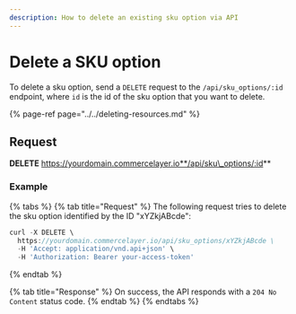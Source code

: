```yaml
---
description: How to delete an existing sku option via API
---
```


# Delete a SKU option

To delete a sku option, send a `DELETE` request to the `/api/sku_options/:id` endpoint, where `id` is the id of the sku option that you want to delete.

{% page-ref page="../../deleting-resources.md" %}

## Request

**DELETE** https://yourdomain.commercelayer.io**/api/sku\_options/:id**

### Example

{% tabs %}
{% tab title="Request" %}
The following request tries to delete the sku option identified by the ID "xYZkjABcde":

```javascript
curl -X DELETE \
  https://yourdomain.commercelayer.io/api/sku_options/xYZkjABcde \
  -H 'Accept: application/vnd.api+json' \
  -H 'Authorization: Bearer your-access-token'
```
{% endtab %}

{% tab title="Response" %}
On success, the API responds with a `204 No Content` status code.
{% endtab %}
{% endtabs %}

